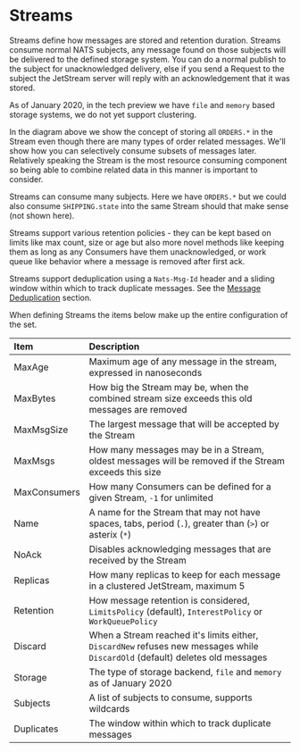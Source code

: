 # Streams

Streams define how messages are stored and retention duration. Streams consume normal NATS subjects, any message found on those subjects will be delivered to the defined storage system. You can do a normal publish to the subject for unacknowledged delivery, else if you send a Request to the subject the JetStream server will reply with an acknowledgement that it was stored.

As of January 2020, in the tech preview we have `file` and `memory` based storage systems, we do not yet support clustering.

In the diagram above we show the concept of storing all `ORDERS.*` in the Stream even though there are many types of order related messages. We'll show how you can selectively consume subsets of messages later. Relatively speaking the Stream is the most resource consuming component so being able to combine related data in this manner is important to consider.

Streams can consume many subjects. Here we have `ORDERS.*` but we could also consume `SHIPPING.state` into the same Stream should that make sense \(not shown here\).

Streams support various retention policies - they can be kept based on limits like max count, size or age but also more novel methods like keeping them as long as any Consumers have them unacknowledged, or work queue like behavior where a message is removed after first ack.

Streams support deduplication using a `Nats-Msg-Id` header and a sliding window within which to track duplicate messages. See the [Message Deduplication](../model_deep_dive.md#message-deduplication) section.

When defining Streams the items below make up the entire configuration of the set.

| Item | Description |
| :--- | :--- |
| MaxAge | Maximum age of any message in the stream, expressed in nanoseconds |
| MaxBytes | How big the Stream may be, when the combined stream size exceeds this old messages are removed |
| MaxMsgSize | The largest message that will be accepted by the Stream |
| MaxMsgs | How many messages may be in a Stream, oldest messages will be removed if the Stream exceeds this size |
| MaxConsumers | How many Consumers can be defined for a given Stream, `-1` for unlimited |
| Name | A name for the Stream that may not have spaces, tabs, period (`.`), greater than (`>`) or asterix (`*`) |
| NoAck | Disables acknowledging messages that are received by the Stream |
| Replicas | How many replicas to keep for each message in a clustered JetStream, maximum 5 |
| Retention | How message retention is considered, `LimitsPolicy` \(default\), `InterestPolicy` or `WorkQueuePolicy` |
| Discard | When a Stream reached it's limits either, `DiscardNew` refuses new messages while `DiscardOld` \(default\) deletes old messages |
| Storage | The type of storage backend, `file` and `memory` as of January 2020 |
| Subjects | A list of subjects to consume, supports wildcards |
| Duplicates | The window within which to track duplicate messages |

